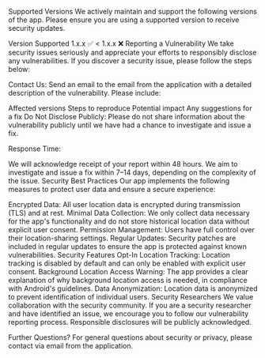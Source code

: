 Supported Versions
We actively maintain and support the following versions of the app. Please ensure you are using a supported version to receive security updates.

Version	Supported
1.x.x	:white_check_mark:
< 1.x.x	:x:
Reporting a Vulnerability
We take security issues seriously and appreciate your efforts to responsibly disclose any vulnerabilities. If you discover a security issue, please follow the steps below:

Contact Us:
Send an email to the email from the application with a detailed description of the vulnerability. Please include:

Affected versions
Steps to reproduce
Potential impact
Any suggestions for a fix
Do Not Disclose Publicly:
Please do not share information about the vulnerability publicly until we have had a chance to investigate and issue a fix.

Response Time:

We will acknowledge receipt of your report within 48 hours.
We aim to investigate and issue a fix within 7–14 days, depending on the complexity of the issue.
Security Best Practices
Our app implements the following measures to protect user data and ensure a secure experience:

Encrypted Data: All user location data is encrypted during transmission (TLS) and at rest.
Minimal Data Collection: We only collect data necessary for the app's functionality and do not store historical location data without explicit user consent.
Permission Management: Users have full control over their location-sharing settings.
Regular Updates: Security patches are included in regular updates to ensure the app is protected against known vulnerabilities.
Security Features
Opt-In Location Tracking: Location tracking is disabled by default and can only be enabled with explicit user consent.
Background Location Access Warning: The app provides a clear explanation of why background location access is needed, in compliance with Android's guidelines.
Data Anonymization: Location data is anonymized to prevent identification of individual users.
Security Researchers
We value collaboration with the security community. If you are a security researcher and have identified an issue, we encourage you to follow our vulnerability reporting process. Responsible disclosures will be publicly acknowledged.

Further Questions?
For general questions about security or privacy, please contact via email from the application.